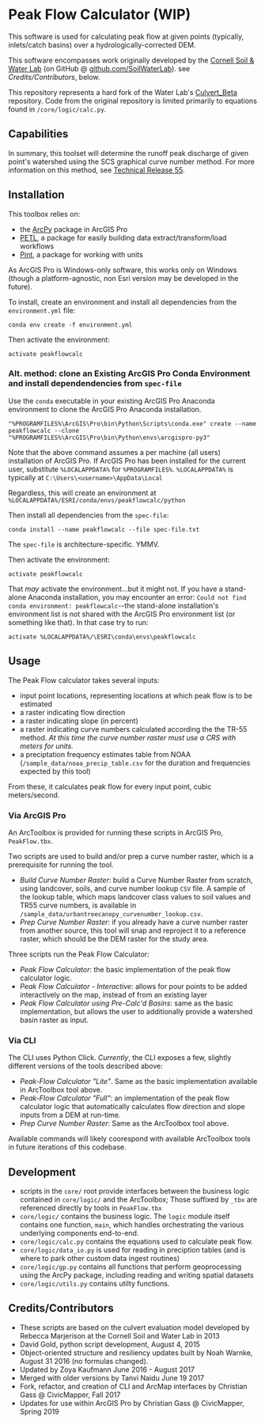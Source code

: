 # Peak Flow Calculator (WIP)

This software is used for calculating peak flow at given points (typically, inlets/catch basins) over a hydrologically-corrected DEM.

This software encompasses work originally developed by the [Cornell Soil & Water Lab](http://soilandwater.bee.cornell.edu/) (on GitHub @ [github.com/SoilWaterLab](https://github.com/SoilWaterLab)). see *Credits/Contributors*, below.

This repository represents a hard fork of the Water Lab's [Culvert_Beta](https://github.com/SoilWaterLab/CulvertEvaluation) repository. Code from the original repository is limited primarily to equations found in `/core/logic/calc.py`.

## Capabilities

In summary, this toolset will determine the runoff peak discharge of given point's watershed using the SCS graphical curve number method. For more information on this method, see [Technical Release 55](https://www.nrcs.usda.gov/Internet/FSE_DOCUMENTS/stelprdb1044171.pdf).

## Installation

This toolbox relies on:

* the [ArcPy](https://pro.arcgis.com/en/pro-app/arcpy/get-started/what-is-arcpy-.htm) package in ArcGIS Pro
* [PETL](https://petl.readthedocs.io/en/stable/), a package for easily building data extract/transform/load workflows
* [Pint](https://pint.readthedocs.io), a package for working with units

As ArcGIS Pro is Windows-only software, this works only on Windows (though a platform-agnostic, non Esri version may be developed in the future).

To install, create an environment and install all dependencies from the `environment.yml` file:

`conda env create -f environment.yml`

Then activate the environment:

`activate peakflowcalc`

### Alt. method: clone an Existing ArcGIS Pro Conda Environment and install dependendencies from `spec-file`

Use the `conda` executable in your existing ArcGIS Pro Anaconda environment to clone the ArcGIS Pro Anaconda installation.

`"%PROGRAMFILES%\ArcGIS\Pro\bin\Python\Scripts\conda.exe" create --name peakflowcalc --clone "%PROGRAMFILES%\ArcGIS\Pro\bin\Python\envs\arcgispro-py3"`

Note that the above command assumes a per machine (all users) installation of ArcGIS Pro. If ArcGIS Pro has been installed for the current user, substitute `%LOCALAPPDATA%` for `%PROGRAMFILES%`. `%LOCALAPPDATA%` is typically at `C:\Users\<username>\AppData\Local`

Regardless, this will create an environment at `%LOCALAPPDATA%/ESRI/conda/envs/peakflowcalc/python`

Then install all dependencies from the `spec-file`:

`conda install --name peakflowcalc --file spec-file.txt`

The `spec-file` is architecture-specific. YMMV.

Then activate the environment:

`activate peakflowcalc`

That *may* activate the environment...but it might not. If you have a stand-alone Anaconda installation, you may encounter an error: `Could not find conda environment: peakflowcalc`--the stand-alone installation's environment list is not shared with the ArcGIS Pro environment list (or something like that). In that case try to run:

`activate %LOCALAPPDATA%/\ESRI\conda\envs\peakflowcalc`

## Usage

The Peak Flow calculator takes several inputs:

* input point locations, representing locations at which peak flow is to be estimated
* a raster indicating flow direction
* a raster indicating slope (in percent)
* a raster indicating curve numbers calculated according the the TR-55 method. *At this time the curve number raster must use a CRS with meters for units.*
* a preciptation frequency estimates table from NOAA (`/sample_data/noaa_precip_table.csv` for the duration and frequencies expected by this tool)

From these, it calculates peak flow for every input point, cubic meters/second.

### Via ArcGIS Pro

An ArcToolbox is provided for running these scripts in ArcGIS Pro, `PeakFlow.tbx`. 

Two scripts are used to build and/or prep a curve number raster, which is a prerequisite for running the tool.

* *Build Curve Number Raster*: build a Curve Number Raster from scratch, using landcover, soils, and curve number lookup `CSV` file. A sample of the lookup table, which maps landcover class values to soil values and TR55 curve numbers, is available in `/sample_data/urbantreecanopy_curvenumber_lookup.csv`.
* *Prep Curve Number Raster*: if you already have a curve number raster from another source, this tool will snap and reproject it to a reference raster, which should be the DEM raster for the study area.

Three scripts run the Peak Flow Calculator:

* *Peak Flow Calculator*: the basic implementation of the peak flow calculator logic.
* *Peak Flow Calculator - Interactive*: allows for pour points to be added interactively on the map, instead of from an existing layer
* *Peak Flow Calculator using Pre-Calc'd Basins*: same as the basic implementation, but allows the user to additionally provide a watershed basin raster as input.

### Via CLI

The CLI uses Python Click. *Currently*, the CLI exposes a few, slightly different versions of the tools described above:

* *Peak-Flow Calculator "Lite"*. Same as the basic implementation available in ArcToolbox tool above.
* *Peak-Flow Calculator "Full"*: an implementation of the peak flow calculator logic that automatically calculates flow direction and slope inputs from a DEM at run-time.
* *Prep Curve Number Raster*: Same as the ArcToolbox tool above.

Available commands will likely coorespond with available ArcToolbox tools in future iterations of this codebase.

## Development

* scripts in the `core/` root provide interfaces between the business logic contained in `core/logic/` and the ArcToolbox; Those suffixed by `_tbx` are referenced directly by tools in `PeakFlow.tbx`
* `core/logic/` contains the business logic. The `logic` module itself contains one function, `main`, which handles orchestrating the various underlying components end-to-end.
* `core/logic/calc.py` contains the equations used to calculate peak flow.
* `core/logic/data_io.py` is used for reading in preciption tables (and is where to park other custom data ingest routines)
* `core/logic/gp.py` contains all functions that perform geoprocessing using the ArcPy package, including reading and writing spatial datasets
* `core/logic/utils.py` contains utilty functions.

## Credits/Contributors

* These scripts are based on the culvert evaluation model developed by Rebecca Marjerison at the Cornell Soil and Water Lab in 2013
* David Gold, python script development, August 4, 2015
* Object-oriented structure and resiliency updates built by Noah Warnke, August 31 2016 (no formulas changed).
* Updated by Zoya Kaufmann June 2016 - August 2017
* Merged with older versions by Tanvi Naidu June 19 2017
* Fork, refactor, and creation of CLI and ArcMap interfaces by Christian Gass @ CivicMapper, Fall 2017
* Updates for use within ArcGIS Pro by Christian Gass @ CivicMapper, Spring 2019

